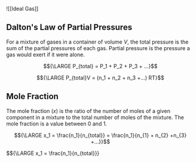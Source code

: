 ![[Ideal Gas]]


## Dalton's Law of Partial Pressures

For a mixture of gases in a container of volume *V*, the total pressure is the sum of the partial pressures of each gas. Partial pressure is the pressure a gas would exert if it were alone.

$${\LARGE P_{total} = P_1 + P_2 + P_3 + ...}$$

$${\LARGE P_{total}V = (n_1 + n_2 + n_3 +...) RT}$$

## Mole Fraction

The mole fraction (*x*) is the ratio of the number of moles of a given component in a mixture to the total number of moles of the mixture. The mole fraction is a value between 0 and 1.

$${\LARGE x_1 = \frac{n_1}{n_{total}} = \frac{n_1}{n_{1} + n_{2} +n_{3} +...}}$$

$${\LARGE x_1 = \frac{n_1}{n_{total}}}